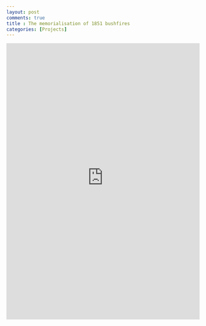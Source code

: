 ```yaml
---
layout: post
comments: true
title : The memorialisation of 1851 bushfires
categories: [Projects]
---
```

<p style="text-align: center;"><iframe width="100%" height="720" frameborder="0" src="https://finnoscarmorgan.carto.com/builder/f40788db-1f24-4b09-afa6-cc2deaaf1201/embed" allowfullscreen webkitallowfullscreen mozallowfullscreen oallowfullscreen msallowfullscreen></iframe></iframe></p>





